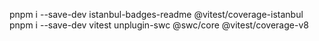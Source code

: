 
pnpm i --save-dev istanbul-badges-readme @vitest/coverage-istanbul
pnpm i --save-dev vitest unplugin-swc @swc/core @vitest/coverage-v8

